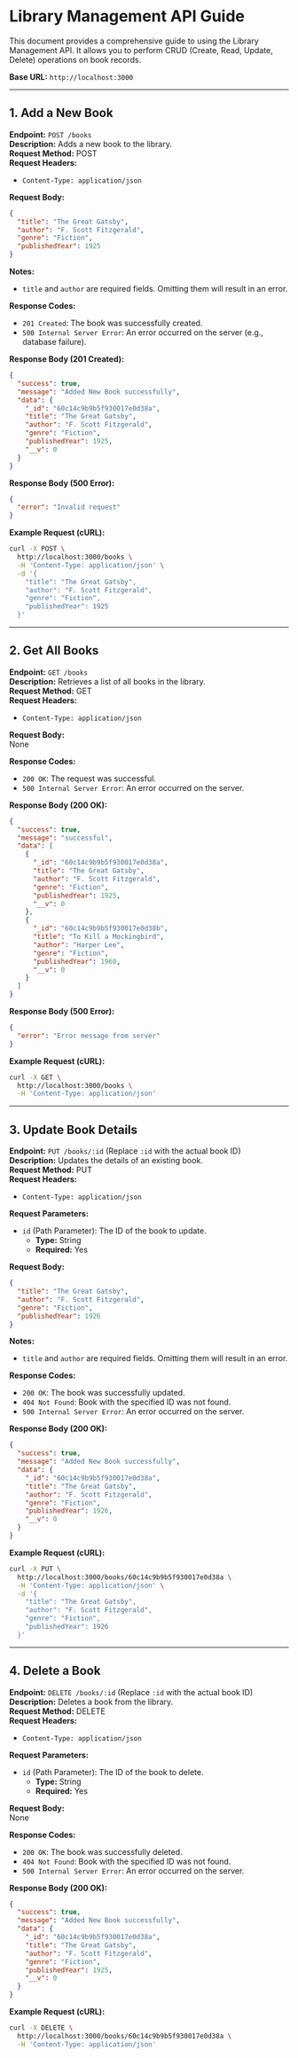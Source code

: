 
# Library Management API Guide

This document provides a comprehensive guide to using the Library Management API. It allows you to perform CRUD (Create, Read, Update, Delete) operations on book records.

**Base URL:** `http://localhost:3000`

---

## 1. Add a New Book

**Endpoint:** `POST /books`  
**Description:** Adds a new book to the library.  
**Request Method:** POST  
**Request Headers:**  
- `Content-Type: application/json`  

**Request Body:**  
```json
{
  "title": "The Great Gatsby",
  "author": "F. Scott Fitzgerald",
  "genre": "Fiction",
  "publishedYear": 1925
}
```

**Notes:**  
- `title` and `author` are required fields. Omitting them will result in an error.

**Response Codes:**  
- `201 Created`: The book was successfully created.  
- `500 Internal Server Error`: An error occurred on the server (e.g., database failure).  

**Response Body (201 Created):**  
```json
{
  "success": true,
  "message": "Added New Book successfully",
  "data": {
    "_id": "60c14c9b9b5f930017e0d38a",
    "title": "The Great Gatsby",
    "author": "F. Scott Fitzgerald",
    "genre": "Fiction",
    "publishedYear": 1925,
    "__v": 0
  }
}
```

**Response Body (500 Error):**  
```json
{
  "error": "Invalid request"
}
```

**Example Request (cURL):**  
```bash
curl -X POST \
  http://localhost:3000/books \
  -H 'Content-Type: application/json' \
  -d '{
    "title": "The Great Gatsby",
    "author": "F. Scott Fitzgerald",
    "genre": "Fiction",
    "publishedYear": 1925
  }'
```

---

## 2. Get All Books

**Endpoint:** `GET /books`  
**Description:** Retrieves a list of all books in the library.  
**Request Method:** GET  
**Request Headers:**  
- `Content-Type: application/json`  

**Request Body:**  
None  

**Response Codes:**  
- `200 OK`: The request was successful.  
- `500 Internal Server Error`: An error occurred on the server.  

**Response Body (200 OK):**  
```json
{
  "success": true,
  "message": "successful",
  "data": [
    {
      "_id": "60c14c9b9b5f930017e0d38a",
      "title": "The Great Gatsby",
      "author": "F. Scott Fitzgerald",
      "genre": "Fiction",
      "publishedYear": 1925,
      "__v": 0
    },
    {
      "_id": "60c14c9b9b5f930017e0d38b",
      "title": "To Kill a Mockingbird",
      "author": "Harper Lee",
      "genre": "Fiction",
      "publishedYear": 1960,
      "__v": 0
    }
  ]
}
```

**Response Body (500 Error):**  
```json
{
  "error": "Error message from server"
}
```

**Example Request (cURL):**  
```bash
curl -X GET \
  http://localhost:3000/books \
  -H 'Content-Type: application/json'
```

---

## 3. Update Book Details

**Endpoint:** `PUT /books/:id` (Replace `:id` with the actual book ID)  
**Description:** Updates the details of an existing book.  
**Request Method:** PUT  
**Request Headers:**  
- `Content-Type: application/json`  

**Request Parameters:**  
- `id` (Path Parameter): The ID of the book to update.  
  - **Type:** String  
  - **Required:** Yes  

**Request Body:**  
```json
{
  "title": "The Great Gatsby",
  "author": "F. Scott Fitzgerald",
  "genre": "Fiction",
  "publishedYear": 1926
}
```

**Notes:**  
- `title` and `author` are required fields. Omitting them will result in an error.

**Response Codes:**  
- `200 OK`: The book was successfully updated.  
- `404 Not Found`: Book with the specified ID was not found.  
- `500 Internal Server Error`: An error occurred on the server.  

**Response Body (200 OK):**  
```json
{
  "success": true,
  "message": "Added New Book successfully",
  "data": {
    "_id": "60c14c9b9b5f930017e0d38a",
    "title": "The Great Gatsby",
    "author": "F. Scott Fitzgerald",
    "genre": "Fiction",
    "publishedYear": 1926,
    "__v": 0
  }
}
```


**Example Request (cURL):**  
```bash
curl -X PUT \
  http://localhost:3000/books/60c14c9b9b5f930017e0d38a \
  -H 'Content-Type: application/json' \
  -d '{
    "title": "The Great Gatsby",
    "author": "F. Scott Fitzgerald",
    "genre": "Fiction",
    "publishedYear": 1926
  }'
```

---

## 4. Delete a Book

**Endpoint:** `DELETE /books/:id` (Replace `:id` with the actual book ID)  
**Description:** Deletes a book from the library.  
**Request Method:** DELETE  
**Request Headers:**  
- `Content-Type: application/json`  

**Request Parameters:**  
- `id` (Path Parameter): The ID of the book to delete.  
  - **Type:** String  
  - **Required:** Yes  

**Request Body:**  
None  

**Response Codes:**  
- `200 OK`: The book was successfully deleted.  
- `404 Not Found`: Book with the specified ID was not found.  
- `500 Internal Server Error`: An error occurred on the server.  

**Response Body (200 OK):**  
```json
{
  "success": true,
  "message": "Added New Book successfully",
  "data": {
    "_id": "60c14c9b9b5f930017e0d38a",
    "title": "The Great Gatsby",
    "author": "F. Scott Fitzgerald",
    "genre": "Fiction",
    "publishedYear": 1925,
    "__v": 0
  }
}
```

**Example Request (cURL):**  
```bash
curl -X DELETE \
  http://localhost:3000/books/60c14c9b9b5f930017e0d38a \
  -H 'Content-Type: application/json'
```
